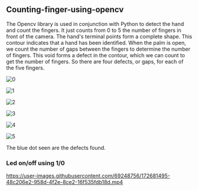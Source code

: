 ## Counting-finger-using-opencv
The Opencv library is used in conjunction with Python to detect the hand and count the fingers.
It just counts from 0 to 5 the number of fingers in front of the camera.
The hand's terminal points form a complete shape.
This contour indicates that a hand has been identified.
When the palm is open, we count the number of gaps between the fingers to determine the number of fingers.
This void forms a defect in the contour, which we can count to get the number of fingers.
So there are four defects, or gaps, for each of the five fingers.

![0](https://user-images.githubusercontent.com/69248756/172680548-f62590e2-c9a1-4358-8efb-64549376b5a3.PNG)


![1](https://user-images.githubusercontent.com/69248756/172680576-95bcf1ec-f3e4-48e1-9940-6340a0172e33.PNG)


![2](https://user-images.githubusercontent.com/69248756/172680582-08a137df-cd38-47dc-882b-aa6169868b70.PNG)


![3](https://user-images.githubusercontent.com/69248756/172680591-cd42df42-e614-42b3-911e-2655249b3315.PNG)


![4](https://user-images.githubusercontent.com/69248756/172680602-8e19184d-a808-47a8-98a6-0a7529157db4.PNG)


![5](https://user-images.githubusercontent.com/69248756/172680631-93866312-af42-4058-9e65-79261d3f9a2a.PNG)


The blue dot seen are the defects found.


### Led on/off using 1/0



https://user-images.githubusercontent.com/69248756/172681495-48c206e2-958d-4f2e-8ce2-16f535fdb18d.mp4

